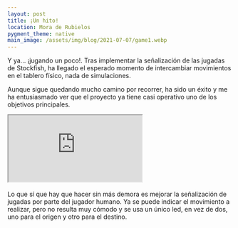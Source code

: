 ```yaml
---
layout: post
title: ¡Un hito!
location: Mora de Rubielos
pygment_theme: native
main_image: /assets/img/blog/2021-07-07/game1.webp
---
```

Y ya... ¡jugando un poco!. Tras implementar la señalización de las jugadas de Stockfish, ha llegado el
esperado momento de intercambiar movimientos en el tablero físico, nada de simulaciones. 

Aunque sigue quedando mucho camino por recorrer, ha sido un éxito y me ha entusiasmado ver que el proyecto
ya tiene casi operativo uno de los objetivos principales.

<div class="embed-responsive embed-responsive-16by9">
  <iframe class="embed-responsive-item" src="https://www.youtube.com/embed/JdgsiU609f4" allowfullscreen></iframe>
</div>
<br>
Lo que sí que hay que hacer sin más demora es mejorar la señalización de jugadas 
por parte del jugador humano. Ya se puede indicar el movimiento a realizar, pero
no resulta muy cómodo y se usa un único led, en vez de dos, uno para el origen y
otro para el destino.